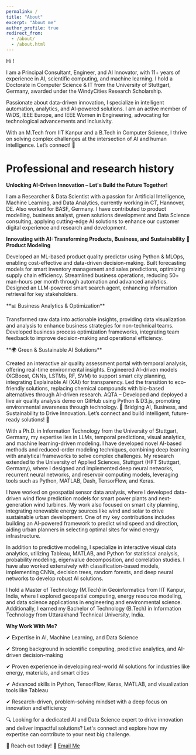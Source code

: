 ```yaml
---
permalink: /
title: "About"
excerpt: "About me"
author_profile: true
redirect_from: 
  - /about/
  - /about.html
---
```


Hi ! <p>I am a Principal Consultant, Engineer, and AI Innovator, with 11+ years of experience in AI, scientific computing, and machine learning. I hold a Doctorate in Computer Science & IT from the University of Stuttgart, Germany, awarded under the WindyCities Research Scholarship.

Passionate about data-driven innovation, I specialize in intelligent automation, analytics, and AI-powered solutions. I am an active member of WiDS, IEEE Europe, and IEEE Women in Engineering, advocating for technological advancements and inclusivity.

With an M.Tech from IIT Kanpur and a B.Tech in Computer Science, I thrive on solving complex challenges at the intersection of AI and human intelligence. Let’s connect! 🚀 </p>

Professional and research history
======

**Unlocking AI-Driven Innovation – Let's Build the Future Together!**
<p>I am a Researcher & Data Scientist with a passion for Artificial Intelligence, Machine Learning, and Data Analytics, currently working in CT, Hannover, DE. Also worked for BASF, Germany. I have contributed to product modelling, business analyst, green solutions development and Data Science consulting, applying cutting-edge AI solutions to enhance our customer digital experience and research and development.</p>

**Innovating with AI: Transforming Products, Business, and Sustainability**
**🚀 Product Modeling**
<p>Developed an ML-based product quality predictor using Python & MLOps, enabling cost-effective and data-driven decision-making.
Built forecasting models for smart inventory management and sales predictions, optimizing supply chain efficiency.
Streamlined business operations, reducing 50+ man-hours per month through automation and advanced analytics.
Designed an LLM-powered smart search agent, enhancing information retrieval for key stakeholders.</p>
**📊 Business Analytics & Optimization**
<p>Transformed raw data into actionable insights, providing data visualization and analysis to enhance business strategies for non-technical teams.
Developed business process optimization frameworks, integrating team feedback to improve decision-making and operational efficiency.</p>
**🌍 Green & Sustainable AI Solutions**
<p>Created an interactive air quality assessment portal with temporal analysis, offering real-time environmental insights.
Engineered AI-driven models (XGBoost, CNNs, LSTMs, RF, SVM) to support smart city planning, integrating Explainable AI (XAI) for transparency.
Led the transition to eco-friendly solutions, replacing chemical compounds with bio-based alternatives through AI-driven research.
AQTA – Developed and deployed a live air quality analysis demo on GitHub using Python & D3.js, promoting environmental awareness through technology.
🌟 Bridging AI, Business, and Sustainability to Drive Innovation. Let’s connect and build intelligent, future-ready solutions! 🚀</p>


<p>With a Ph.D. in Information Technology from the University of Stuttgart, Germany, my expertise lies in LLMs, temporal predictions, visual analytics, and machine learning-driven modeling. I have developed novel AI-based methods and reduced-order modeling techniques, combining deep learning with analytical frameworks to solve complex challenges. My research extended to the University of Applied Sciences, Stuttgart (HFT Stuttgart, Germany), where I designed and implemented deep neural networks, recurrent neural networks, and reservoir computing models, leveraging tools such as Python, MATLAB, Dash, TensorFlow, and Keras.</p>

<p>I have worked on geospatial sensor data analysis, where I developed data-driven wind flow prediction models for smart power plants and next-generation wind turbines. My work also focused on smart city planning, integrating renewable energy sources like wind and solar to drive sustainable urban development. One of my key contributions includes building an AI-powered framework to predict wind speed and direction, aiding urban planners in selecting optimal sites for wind energy infrastructure.</p>

<p>In addition to predictive modeling, I specialize in interactive visual data analytics, utilizing Tableau, MATLAB, and Python for statistical analysis, probability modeling, eigenvalue decomposition, and correlation studies. I have also worked extensively with classification-based models, implementing CNNs, decision trees, random forests, and deep neural networks to develop robust AI solutions.</p>

<p>I hold a Master of Technology (M.Tech) in Geoinformatics from IIT Kanpur, India, where I explored geospatial computing, energy resource modeling, and data science applications in engineering and environmental science. Additionally, I earned my Bachelor of Technology (B.Tech) in Information Technology from Uttarakhand Technical University, India.</p>

**Why Work With Me?**
<p>✔ Expertise in AI, Machine Learning, and Data Science</p>
<p>✔ Strong background in scientific computing, predictive analytics, and AI-driven decision-making</p>
<p>✔ Proven experience in developing real-world AI solutions for industries like energy, materials, and smart cities</p>
<p>✔ Advanced skills in Python, TensorFlow, Keras, MATLAB, and visualization tools like Tableau</p>
<p>✔ Research-driven, problem-solving mindset with a deep focus on innovation and efficiency</p>

<p>🔍 Looking for a dedicated AI and Data Science expert to drive innovation and deliver impactful solutions? Let's connect and explore how my expertise can contribute to your next big challenge.</p>

📩 Reach out today! 🚀
[Email Me](drshoffical@gmail.com)


